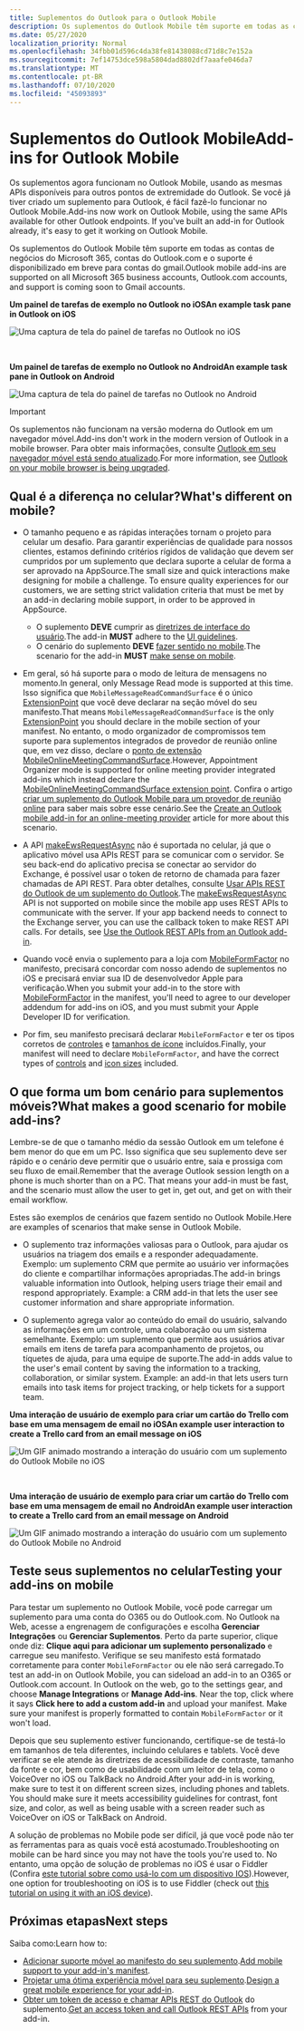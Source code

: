 ```yaml
---
title: Suplementos do Outlook para o Outlook Mobile
description: Os suplementos do Outlook Mobile têm suporte em todas as contas de negócios do Microsoft 365, contas do Outlook.com e o suporte é disponibilizado em breve para contas do gmail.
ms.date: 05/27/2020
localization_priority: Normal
ms.openlocfilehash: 34fbb01d596c4da38fe81438088cd71d8c7e152a
ms.sourcegitcommit: 7ef14753dce598a5804dad8802df7aaafe046da7
ms.translationtype: MT
ms.contentlocale: pt-BR
ms.lasthandoff: 07/10/2020
ms.locfileid: "45093893"
---
```

# <a name="add-ins-for-outlook-mobile"></a><span data-ttu-id="e5dc4-103">Suplementos do Outlook Mobile</span><span class="sxs-lookup"><span data-stu-id="e5dc4-103">Add-ins for Outlook Mobile</span></span>

<span data-ttu-id="e5dc4-p101">Os suplementos agora funcionam no Outlook Mobile, usando as mesmas APIs disponíveis para outros pontos de extremidade do Outlook. Se você já tiver criado um suplemento para Outlook, é fácil fazê-lo funcionar no Outlook Mobile.</span><span class="sxs-lookup"><span data-stu-id="e5dc4-p101">Add-ins now work on Outlook Mobile, using the same APIs available for other Outlook endpoints. If you've built an add-in for Outlook already, it's easy to get it working on Outlook Mobile.</span></span>

<span data-ttu-id="e5dc4-106">Os suplementos do Outlook Mobile têm suporte em todas as contas de negócios do Microsoft 365, contas do Outlook.com e o suporte é disponibilizado em breve para contas do gmail.</span><span class="sxs-lookup"><span data-stu-id="e5dc4-106">Outlook mobile add-ins are supported on all Microsoft 365 business accounts, Outlook.com accounts, and support is coming soon to Gmail accounts.</span></span>

<span data-ttu-id="e5dc4-107">**Um painel de tarefas de exemplo no Outlook no iOS**</span><span class="sxs-lookup"><span data-stu-id="e5dc4-107">**An example task pane in Outlook on iOS**</span></span>

![Uma captura de tela do painel de tarefas no Outlook no iOS](../images/outlook-mobile-addin-taskpane.png)

<br/>

<span data-ttu-id="e5dc4-109">**Um painel de tarefas de exemplo no Outlook no Android**</span><span class="sxs-lookup"><span data-stu-id="e5dc4-109">**An example task pane in Outlook on Android**</span></span>

![Uma captura de tela do painel de tarefas no Outlook no Android](../images/outlook-mobile-addin-taskpane-android.png)

> [!IMPORTANT]
> <span data-ttu-id="e5dc4-111">Os suplementos não funcionam na versão moderna do Outlook em um navegador móvel.</span><span class="sxs-lookup"><span data-stu-id="e5dc4-111">Add-ins don't work in the modern version of Outlook in a mobile browser.</span></span> <span data-ttu-id="e5dc4-112">Para obter mais informações, consulte [Outlook em seu navegador móvel está sendo atualizado](https://techcommunity.microsoft.com/t5/outlook-blog/outlook-on-your-mobile-browser-is-being-upgraded/ba-p/1125816).</span><span class="sxs-lookup"><span data-stu-id="e5dc4-112">For more information, see [Outlook on your mobile browser is being upgraded](https://techcommunity.microsoft.com/t5/outlook-blog/outlook-on-your-mobile-browser-is-being-upgraded/ba-p/1125816).</span></span>

## <a name="whats-different-on-mobile"></a><span data-ttu-id="e5dc4-113">Qual é a diferença no celular?</span><span class="sxs-lookup"><span data-stu-id="e5dc4-113">What's different on mobile?</span></span>

- <span data-ttu-id="e5dc4-p103">O tamanho pequeno e as rápidas interações tornam o projeto para celular um desafio. Para garantir experiências de qualidade para nossos clientes, estamos definindo critérios rígidos de validação que devem ser cumpridos por um suplemento que declara suporte a celular de forma a ser aprovado na AppSource.</span><span class="sxs-lookup"><span data-stu-id="e5dc4-p103">The small size and quick interactions make designing for mobile a challenge. To ensure quality experiences for our customers, we are setting strict validation criteria that must be met by an add-in declaring mobile support, in order to be approved in AppSource.</span></span>
    - <span data-ttu-id="e5dc4-116">O suplemento **DEVE** cumprir as [diretrizes de interface do usuário](outlook-addin-design.md).</span><span class="sxs-lookup"><span data-stu-id="e5dc4-116">The add-in **MUST** adhere to the [UI guidelines](outlook-addin-design.md).</span></span>
    - <span data-ttu-id="e5dc4-117">O cenário do suplemento **DEVE** [fazer sentido no mobile](#what-makes-a-good-scenario-for-mobile-add-ins).</span><span class="sxs-lookup"><span data-stu-id="e5dc4-117">The scenario for the add-in **MUST** [make sense on mobile](#what-makes-a-good-scenario-for-mobile-add-ins).</span></span>

- <span data-ttu-id="e5dc4-118">Em geral, só há suporte para o modo de leitura de mensagens no momento.</span><span class="sxs-lookup"><span data-stu-id="e5dc4-118">In general, only Message Read mode is supported at this time.</span></span> <span data-ttu-id="e5dc4-119">Isso significa que `MobileMessageReadCommandSurface` é o único [ExtensionPoint](../reference/manifest/extensionpoint.md#mobilemessagereadcommandsurface) que você deve declarar na seção móvel do seu manifesto.</span><span class="sxs-lookup"><span data-stu-id="e5dc4-119">That means `MobileMessageReadCommandSurface` is the only [ExtensionPoint](../reference/manifest/extensionpoint.md#mobilemessagereadcommandsurface) you should declare in the mobile section of your manifest.</span></span> <span data-ttu-id="e5dc4-120">No entanto, o modo organizador de compromissos tem suporte para suplementos integrados de provedor de reunião online que, em vez disso, declare o [ponto de extensão MobileOnlineMeetingCommandSurface](../reference/manifest/extensionpoint.md#mobileonlinemeetingcommandsurface-preview).</span><span class="sxs-lookup"><span data-stu-id="e5dc4-120">However, Appointment Organizer mode is supported for online meeting provider integrated add-ins which instead declare the [MobileOnlineMeetingCommandSurface extension point](../reference/manifest/extensionpoint.md#mobileonlinemeetingcommandsurface-preview).</span></span> <span data-ttu-id="e5dc4-121">Confira o artigo [criar um suplemento do Outlook Mobile para um provedor de reunião online](online-meeting.md) para saber mais sobre esse cenário.</span><span class="sxs-lookup"><span data-stu-id="e5dc4-121">See the [Create an Outlook mobile add-in for an online-meeting provider](online-meeting.md) article for more about this scenario.</span></span>

- <span data-ttu-id="e5dc4-p105">A API [makeEwsRequestAsync](../reference/objectmodel/preview-requirement-set/office.context.mailbox.md#methods) não é suportada no celular, já que o aplicativo móvel usa APIs REST para se comunicar com o servidor. Se seu back-end do aplicativo precisa se conectar ao servidor do Exchange, é possível usar o token de retorno de chamada para fazer chamadas de API REST. Para obter detalhes, consulte [Usar APIs REST do Outlook de um suplemento do Outlook](use-rest-api.md).</span><span class="sxs-lookup"><span data-stu-id="e5dc4-p105">The [makeEwsRequestAsync](../reference/objectmodel/preview-requirement-set/office.context.mailbox.md#methods) API is not supported on mobile since the mobile app uses REST APIs to communicate with the server. If your app backend needs to connect to the Exchange server, you can use the callback token to make REST API calls. For details, see [Use the Outlook REST APIs from an Outlook add-in](use-rest-api.md).</span></span>

- <span data-ttu-id="e5dc4-125">Quando você envia o suplemento para a loja com [MobileFormFactor](../reference/manifest/mobileformfactor.md) no manifesto, precisará concordar com nosso adendo de suplementos no iOS e precisará enviar sua ID de desenvolvedor Apple para verificação.</span><span class="sxs-lookup"><span data-stu-id="e5dc4-125">When you submit your add-in to the store with [MobileFormFactor](../reference/manifest/mobileformfactor.md) in the manifest, you'll need to agree to our developer addendum for add-ins on iOS, and you must submit your Apple Developer ID for verification.</span></span>

- <span data-ttu-id="e5dc4-126">Por fim, seu manifesto precisará declarar `MobileFormFactor` e ter os tipos corretos de [controles](../reference/manifest/control.md) e [tamanhos de ícone](../reference/manifest/icon.md) incluídos.</span><span class="sxs-lookup"><span data-stu-id="e5dc4-126">Finally, your manifest will need to declare `MobileFormFactor`, and have the correct types of [controls](../reference/manifest/control.md) and [icon sizes](../reference/manifest/icon.md) included.</span></span>

## <a name="what-makes-a-good-scenario-for-mobile-add-ins"></a><span data-ttu-id="e5dc4-127">O que forma um bom cenário para suplementos móveis?</span><span class="sxs-lookup"><span data-stu-id="e5dc4-127">What makes a good scenario for mobile add-ins?</span></span>

<span data-ttu-id="e5dc4-p106">Lembre-se de que o tamanho médio da sessão Outlook em um telefone é bem menor do que em um PC. Isso significa que seu suplemento deve ser rápido e o cenário deve permitir que o usuário entre, saia e prossiga com seu fluxo de email.</span><span class="sxs-lookup"><span data-stu-id="e5dc4-p106">Remember that the average Outlook session length on a phone is much shorter than on a PC. That means your add-in must be fast, and the scenario must allow the user to get in, get out, and get on with their email workflow.</span></span>

<span data-ttu-id="e5dc4-130">Estes são exemplos de cenários que fazem sentido no Outlook Mobile.</span><span class="sxs-lookup"><span data-stu-id="e5dc4-130">Here are examples of scenarios that make sense in Outlook Mobile.</span></span>

- <span data-ttu-id="e5dc4-p107">O suplemento traz informações valiosas para o Outlook, para ajudar os usuários na triagem dos emails e a responder adequadamente. Exemplo: um suplemento CRM que permite ao usuário ver informações do cliente e compartilhar informações apropriadas.</span><span class="sxs-lookup"><span data-stu-id="e5dc4-p107">The add-in brings valuable information into Outlook, helping users triage their email and respond appropriately. Example: a CRM add-in that lets the user see customer information and share appropriate information.</span></span>

- <span data-ttu-id="e5dc4-p108">O suplemento agrega valor ao conteúdo do email do usuário, salvando as informações em um controle, uma colaboração ou um sistema semelhante. Exemplo: um suplemento que permite aos usuários ativar emails em itens de tarefa para acompanhamento de projetos, ou tíquetes de ajuda, para uma equipe de suporte.</span><span class="sxs-lookup"><span data-stu-id="e5dc4-p108">The add-in adds value to the user's email content by saving the information to a tracking, collaboration, or similar system. Example: an add-in that lets users turn emails into task items for project tracking, or help tickets for a support team.</span></span>

<span data-ttu-id="e5dc4-135">**Uma interação de usuário de exemplo para criar um cartão do Trello com base em uma mensagem de email no iOS**</span><span class="sxs-lookup"><span data-stu-id="e5dc4-135">**An example user interaction to create a Trello card from an email message on iOS**</span></span>

![Um GIF animado mostrando a interação do usuário com um suplemento do Outlook Mobile no iOS](../images/outlook-mobile-addin-interaction.gif)

<br/>

<span data-ttu-id="e5dc4-137">**Uma interação de usuário de exemplo para criar um cartão do Trello com base em uma mensagem de email no Android**</span><span class="sxs-lookup"><span data-stu-id="e5dc4-137">**An example user interaction to create a Trello card from an email message on Android**</span></span>

![Um GIF animado mostrando a interação do usuário com um suplemento do Outlook Mobile no Android](../images/outlook-mobile-addin-interaction-android.gif)

## <a name="testing-your-add-ins-on-mobile"></a><span data-ttu-id="e5dc4-139">Teste seus suplementos no celular</span><span class="sxs-lookup"><span data-stu-id="e5dc4-139">Testing your add-ins on mobile</span></span>

<span data-ttu-id="e5dc4-p109">Para testar um suplemento no Outlook Mobile, você pode carregar um suplemento para uma conta do O365 ou do Outlook.com. No Outlook na Web, acesse a engrenagem de configurações e escolha **Gerenciar Integrações** ou **Gerenciar Suplementos**. Perto da parte superior, clique onde diz: **Clique aqui para adicionar um suplemento personalizado** e carregue seu manifesto. Verifique se seu manifesto está formatado corretamente para conter `MobileFormFactor` ou ele não será carregado.</span><span class="sxs-lookup"><span data-stu-id="e5dc4-p109">To test an add-in on Outlook Mobile, you can sideload an add-in to an O365 or Outlook.com account. In Outlook on the web, go to the settings gear, and choose **Manage Integrations** or **Manage Add-ins**. Near the top, click where it says **Click here to add a custom add-in** and upload your manifest. Make sure your manifest is properly formatted to contain `MobileFormFactor` or it won't load.</span></span>

<span data-ttu-id="e5dc4-p110">Depois que seu suplemento estiver funcionando, certifique-se de testá-lo em tamanhos de tela diferentes, incluindo celulares e tablets. Você deve verificar se ele atende às diretrizes de acessibilidade de contraste, tamanho da fonte e cor, bem como de usabilidade com um leitor de tela, como o VoiceOver no iOS ou TalkBack no Android.</span><span class="sxs-lookup"><span data-stu-id="e5dc4-p110">After your add-in is working, make sure to test it on different screen sizes, including phones and tablets. You should make sure it meets accessibility guidelines for contrast, font size, and color, as well as being usable with a screen reader such as VoiceOver on iOS or TalkBack on Android.</span></span>

<span data-ttu-id="e5dc4-145">A solução de problemas no Mobile pode ser difícil, já que você pode não ter as ferramentas para as quais você está acostumado.</span><span class="sxs-lookup"><span data-stu-id="e5dc4-145">Troubleshooting on mobile can be hard since you may not have the tools you're used to.</span></span> <span data-ttu-id="e5dc4-146">No entanto, uma opção de solução de problemas no iOS é usar o Fiddler (Confira [este tutorial sobre como usá-lo com um dispositivo IOS](https://www.telerik.com/blogs/using-fiddler-with-apple-ios-devices)).</span><span class="sxs-lookup"><span data-stu-id="e5dc4-146">However, one option for troubleshooting on iOS is to use Fiddler (check out [this tutorial on using it with an iOS device](https://www.telerik.com/blogs/using-fiddler-with-apple-ios-devices)).</span></span>

## <a name="next-steps"></a><span data-ttu-id="e5dc4-147">Próximas etapas</span><span class="sxs-lookup"><span data-stu-id="e5dc4-147">Next steps</span></span>

<span data-ttu-id="e5dc4-148">Saiba como:</span><span class="sxs-lookup"><span data-stu-id="e5dc4-148">Learn how to:</span></span>

- <span data-ttu-id="e5dc4-149">[Adicionar suporte móvel ao manifesto do seu suplemento](add-mobile-support.md).</span><span class="sxs-lookup"><span data-stu-id="e5dc4-149">[Add mobile support to your add-in's manifest](add-mobile-support.md).</span></span>
- <span data-ttu-id="e5dc4-150">[Projetar uma ótima experiência móvel para seu suplemento](outlook-addin-design.md).</span><span class="sxs-lookup"><span data-stu-id="e5dc4-150">[Design a great mobile experience for your add-in](outlook-addin-design.md).</span></span>
- <span data-ttu-id="e5dc4-151">[Obter um token de acesso e chamar APIs REST do Outlook](use-rest-api.md) do suplemento.</span><span class="sxs-lookup"><span data-stu-id="e5dc4-151">[Get an access token and call Outlook REST APIs](use-rest-api.md) from your add-in.</span></span>

